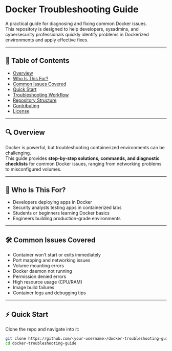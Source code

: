 # Docker Troubleshooting Guide

A practical guide for diagnosing and fixing common Docker issues.  
This repository is designed to help developers, sysadmins, and cybersecurity professionals quickly identify problems in Dockerized environments and apply effective fixes.

---

## 📖 Table of Contents
- [Overview](#overview)
- [Who Is This For?](#who-is-this-for)
- [Common Issues Covered](#common-issues-covered)
- [Quick Start](#quick-start)
- [Troubleshooting Workflow](#troubleshooting-workflow)
- [Repository Structure](#repository-structure)
- [Contributing](#contributing)
- [License](#license)

---

## 🔍 Overview
Docker is powerful, but troubleshooting containerized environments can be challenging.  
This guide provides **step-by-step solutions, commands, and diagnostic checklists** for common Docker issues, ranging from networking problems to misconfigured volumes.

---

## 👤 Who Is This For?
- Developers deploying apps in Docker
- Security analysts testing apps in containerized labs
- Students or beginners learning Docker basics
- Engineers building production-grade environments

---

## 🛠️ Common Issues Covered
- Container won’t start or exits immediately
- Port mapping and networking issues
- Volume mounting errors
- Docker daemon not running
- Permission denied errors
- High resource usage (CPU/RAM)
- Image build failures
- Container logs and debugging tips

---

## ⚡ Quick Start
Clone the repo and navigate into it:

```bash
git clone https://github.com/<your-username>/docker-troubleshooting-guide.git
cd docker-troubleshooting-guide
